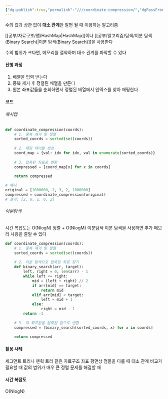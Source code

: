 ```yaml
---
{"dg-publish":true,"permalink":"///coordinate-compression/","dgPassFrontmatter":true}
---
```



수의 값과 상관 없이 **대소 관계**만 알면 될 때 이용하는 알고리즘

[[공부/자료구조/맵/HashMap\|HashMap]]이나  [[공부/알고리즘/탐색/이분 탐색(Binary Search)\|이분 탐색(Binary Search)]]을 사용한다

수의 범위가 크다면, 메모리를 절약하며 대소 관계를 파악할 수 있다

#### 진행 과정
1. 배열을 입력 받는다
2. 중복 제거 후 정렬된 배열을 만든다
3. 원본 좌표값들을 순회하면서 정렬된 배열에서 인덱스를 찾아 매핑한다

#### 코드

###### 해시맵
```python
def coordinate_compression(coords):
    # 1. 중복 제거 및 정렬
    sorted_coords = sorted(set(coords))
    
    # 2. 매핑 테이블 생성
    coord_map = {val: idx for idx, val in enumerate(sorted_coords)}
    
    # 3. 압축된 좌표로 변환
    compressed = [coord_map[x] for x in coords]
    
    return compressed

# 예시
original = [1000000, 2, 3, 2, 1000000]
compressed = coordinate_compression(original)
# 결과: [2, 0, 1, 0, 2]
```

###### 이분탐색
시간 복잡도는 O(NlogN) 정렬 + O(NlogM) 이분탐색
이분 탐색을 사용하면 추가 메모리 사용을 줄일 수 있다
```python
def coordinate_compression(coords):
    # 1. 중복 제거 및 정렬
    sorted_coords = sorted(set(coords))
    
    # 2. 이분 탐색으로 압축된 좌표 찾기
    def binary_search(arr, target):
        left, right = 0, len(arr) - 1
        while left <= right:
            mid = (left + right) // 2
            if arr[mid] == target:
                return mid
            elif arr[mid] < target:
                left = mid + 1
            else:
                right = mid - 1
        return -1
    
    # 3. 각 좌표값을 압축된 값으로 변환
    compressed = [binary_search(sorted_coords, x) for x in coords]
    
    return compressed
```

####  활용 사례

세그먼트 트리나 펜윅 트리 같은 자료구조
좌표 평면상 점들을 다룰 때
대소 관계 비교가 필요할 때
값의 범위가 매우 큰 정렬 문제를 해결할 때

#### 시간 복잡도
O(NlogN)